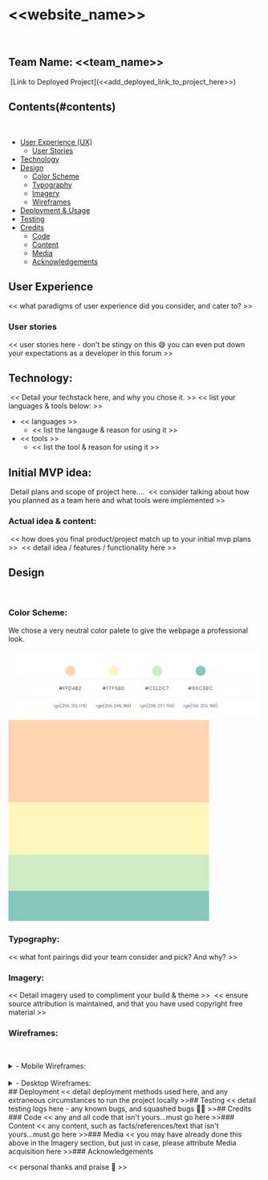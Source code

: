 # <<website_name>>
​
## Team Name: <<team_name>>
​
[Link to Deployed Project](<<add_deployed_link_to_project_here>>)
​
## Contents(#contents)
​
* [User Experience (UX)](#user-experience)
  * [User Stories](#user-stories)
* [Technology](#technology)
* [Design](#design)
  * [Color Scheme](#color-scheme)
  * [Typography](#typography)
  * [Imagery](#imagery)
  * [Wireframes](#wireframes)
* [Deployment & Usage](#deployment)
* [Testing](#testing)
* [Credits](#credits)
  * [Code](#code)
  * [Content](#content)
  * [Media](#media)
  * [Acknowledgements](#acknowledgements)
​
## User Experience
<< what paradigms of user experience did you consider, and cater to? >>
​
### User stories
<< user stories here - don't be stingy on this 😅 you can even put down your expectations as a developer in this forum >>
​
## Technology:
​
<< Detail your techstack here, and why you chose it. >>
​
<< list your languages & tools below: >>
​
*  << languages >>
	* << list the langauge & reason for using it >>
​
* << tools >>
  * << list the tool & reason for using it >>
​
## Initial MVP idea:
​
Detail plans and scope of project here....
​
<< consider talking about how you planned as a team here and what tools were implemented >>
​
### Actual idea & content:
​
<< how does you final product/project match up to your initial mvp plans >>
​
<< detail idea / features / functionality here >>
​
## Design
​
### Color Scheme:
We chose a very neutral color palete to give the webpage a professional look. 

![color](/static/images/colour-palette.png)
![Colour Palatte](/static/images/color.png)
​
### Typography:
<< what font pairings did your team consider and pick? And why? >>
​
### Imagery:
<< Detail imagery used to compliment your build & theme >>
​
<< ensure source attribution is maintained, and that you have used copyright free material >>
​
### Wireframes:
​
<details>
<summary>- Mobile Wireframes:</summary>
​
<< put all your mobile wireframes here... >>
​
<< consider adding some notes to detail the planned components or functionality >>
​
</details>
​
<details>
<summary>- Desktop Wireframes:</summary>
​
<< put all your mobile wireframes here... >>
​
<< consider adding some notes to detail the planned components or functionality >>
​
</details>
​
## Deployment
<< detail deployment methods used here, and any extraneous circumstances to run the project locally >>
​
## Testing
<< detail testing logs here - any known bugs, and squashed bugs 🐛🐛 >>
​
## Credits
​
### Code
<< any and all code that isn't yours...must go here >>
​
### Content
<< any content, such as facts/references/text that isn't yours...must go here >>
​
### Media
<< you may have already done this above in the Imagery section, but just in case, please attribute Media acquisition here >>
​
### Acknowledgements

<< personal thanks and praise 🙌 >>
